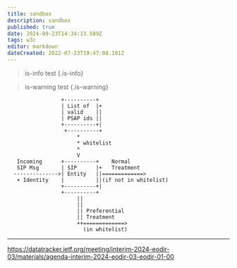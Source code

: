 ```yaml
---
title: sandbox
description: sandbox
published: true
date: 2024-09-23T14:34:13.589Z
tags: w3c
editor: markdown
dateCreated: 2022-07-23T19:47:08.101Z
---
```


> is-info test
{.is-info}

> is-warning test
{.is-warning}


```
                 +----------+
                 | List of  |+
                 | valid    ||
                 | PSAP ids ||
                 +----------+|
                  +----------+
                      *
                      * whitelist
                      *
                      V
   Incoming      +----------+    Normal
   SIP Msg       | SIP      |+   Treatment
  -------------->| Entity   ||=============>
   + Identity    |          ||(if not in whitelist)
                 +----------+|
                 +----------+
                      ||
                      ||
                      || Preferential
                      || Treatment
                      ++=============>
                        (in whitelist)

```
---




https://datatracker.ietf.org/meeting/interim-2024-eodir-03/materials/agenda-interim-2024-eodir-03-eodir-01-00